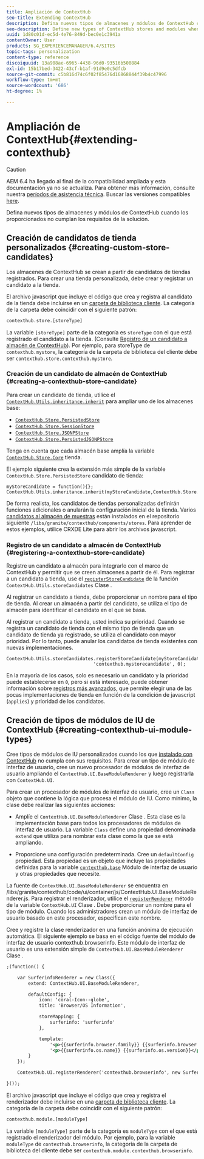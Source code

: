 ```yaml
---
title: Ampliación de ContextHub
seo-title: Extending ContextHub
description: Defina nuevos tipos de almacenes y módulos de ContextHub cuando los proporcionados no cumplan los requisitos de la solución
seo-description: Define new types of ContextHub stores and modules when the ones provided do not meet your solution requirements
uuid: 1d80c01d-ec5d-4e76-849d-bec0e1c3941a
contentOwner: User
products: SG_EXPERIENCEMANAGER/6.4/SITES
topic-tags: personalization
content-type: reference
discoiquuid: 13a908ae-6965-4438-96d0-93516b500884
exl-id: 15b17bed-3422-43cf-b1af-91d9e0c5dfcb
source-git-commit: c5b816d74c6f02f85476d16868844f39b4c47996
workflow-type: tm+mt
source-wordcount: '686'
ht-degree: 1%

---
```


# Ampliación de ContextHub{#extending-contexthub}

>[!CAUTION]
>
>AEM 6.4 ha llegado al final de la compatibilidad ampliada y esta documentación ya no se actualiza. Para obtener más información, consulte nuestra [períodos de asistencia técnica](https://helpx.adobe.com/es/support/programs/eol-matrix.html). Buscar las versiones compatibles [here](https://experienceleague.adobe.com/docs/).

Defina nuevos tipos de almacenes y módulos de ContextHub cuando los proporcionados no cumplan los requisitos de la solución.

## Creación de candidatos de tienda personalizados {#creating-custom-store-candidates}

Los almacenes de ContextHub se crean a partir de candidatos de tiendas registrados. Para crear una tienda personalizada, debe crear y registrar un candidato a la tienda.

El archivo javascript que incluye el código que crea y registra al candidato de la tienda debe incluirse en un [carpeta de biblioteca cliente](/help/sites-developing/clientlibs.md#creating-client-library-folders). La categoría de la carpeta debe coincidir con el siguiente patrón:

```xml
contexthub.store.[storeType]
```

La variable `[storeType]` parte de la categoría es `storeType` con el que está registrado el candidato a la tienda. (Consulte [Registro de un candidato a almacén de ContextHub](/help/sites-developing/ch-extend.md#registering-a-contexthub-store-candidate)). Por ejemplo, para storeType de `contexthub.mystore`, la categoría de la carpeta de biblioteca del cliente debe ser `contexthub.store.contexthub.mystore`.

### Creación de un candidato de almacén de ContextHub {#creating-a-contexthub-store-candidate}

Para crear un candidato de tienda, utilice el [`ContextHub.Utils.inheritance.inherit`](/help/sites-developing/contexthub-api.md#inherit-child-parent) para ampliar uno de los almacenes base:

* [`ContextHub.Store.PersistedStore`](/help/sites-developing/contexthub-api.md#contexthub-store-persistedstore)
* [`ContextHub.Store.SessionStore`](/help/sites-developing/contexthub-api.md#contexthub-store-sessionstore)
* [`ContextHub.Store.JSONPStore`](/help/sites-developing/contexthub-api.md#contexthub-store-jsonpstore)
* [`ContextHub.Store.PersistedJSONPStore`](/help/sites-developing/contexthub-api.md#contexthub-store-persistedjsonpstore)

Tenga en cuenta que cada almacén base amplía la variable [`ContextHub.Store.Core`](/help/sites-developing/contexthub-api.md#contexthub-store-core) tienda.

El ejemplo siguiente crea la extensión más simple de la variable `ContextHub.Store.PersistedStore` candidato de tienda:

```
myStoreCandidate = function(){};
ContextHub.Utils.inheritance.inherit(myStoreCandidate,ContextHub.Store.PersistedStore);
```

De forma realista, los candidatos de tiendas personalizadas definirán funciones adicionales o anularán la configuración inicial de la tienda. Varios [candidatos al almacén de muestras](/help/sites-developing/ch-samplestores.md) están instalados en el repositorio siguiente `/libs/granite/contexthub/components/stores`. Para aprender de estos ejemplos, utilice CRXDE Lite para abrir los archivos javascript.

### Registro de un candidato a almacén de ContextHub {#registering-a-contexthub-store-candidate}

Registre un candidato a almacén para integrarlo con el marco de ContextHub y permitir que se creen almacenes a partir de él. Para registrar a un candidato a tienda, use el [`registerStoreCandidate`](/help/sites-developing/contexthub-api.md#registerstorecandidate-store-storetype-priority-applies) de la función `ContextHub.Utils.storeCandidates` Clase .

Al registrar un candidato a tienda, debe proporcionar un nombre para el tipo de tienda. Al crear un almacén a partir del candidato, se utiliza el tipo de almacén para identificar el candidato en el que se basa.

Al registrar un candidato a tienda, usted indica su prioridad. Cuando se registra un candidato de tienda con el mismo tipo de tienda que un candidato de tienda ya registrado, se utiliza el candidato con mayor prioridad. Por lo tanto, puede anular los candidatos de tienda existentes con nuevas implementaciones.

```
ContextHub.Utils.storeCandidates.registerStoreCandidate(myStoreCandidate,
                                'contexthub.mystorecandidate', 0);
```

En la mayoría de los casos, solo es necesario un candidato y la prioridad puede establecerse en `0`, pero si está interesado, puede obtener información sobre [registros más avanzados,](/help/sites-developing/contexthub-api.md#registerstorecandidate-store-storetype-priority-applies) que permite elegir una de las pocas implementaciones de tienda en función de la condición de javascript (`applies`) y prioridad de los candidatos.

## Creación de tipos de módulos de IU de ContextHub {#creating-contexthub-ui-module-types}

Cree tipos de módulos de IU personalizados cuando los que [instalado con ContextHub](/help/sites-developing/ch-samplemodules.md) no cumpla con sus requisitos. Para crear un tipo de módulo de interfaz de usuario, cree un nuevo procesador de módulos de interfaz de usuario ampliando el `ContextHub.UI.BaseModuleRenderer` y luego registrarla con `ContextHub.UI`.

Para crear un procesador de módulos de interfaz de usuario, cree un `Class` objeto que contiene la lógica que procesa el módulo de IU. Como mínimo, la clase debe realizar las siguientes acciones:

* Amplíe el `ContextHub.UI.BaseModuleRenderer` Clase . Esta clase es la implementación base para todos los procesadores de módulos de interfaz de usuario. La variable `Class` define una propiedad denominada `extend` que utiliza para nombrar esta clase como la que se está ampliando.

* Proporcione una configuración predeterminada. Cree un `defaultConfig` propiedad. Esta propiedad es un objeto que incluye las propiedades definidas para la variable [`contexthub.base`](/help/sites-developing/ch-samplemodules.md#contexthub-base-ui-module-type) Módulo de interfaz de usuario y otras propiedades que necesite.

La fuente de `ContextHub.UI.BaseModuleRenderer` se encuentra en /libs/granite/contexthub/code/ui/container/js/ContextHub.UI.BaseModuleRenderer.js.  Para registrar el renderizador, utilice el [`registerRenderer`](/help/sites-developing/contexthub-api.md#registerrenderer-moduletype-renderer-dontrender) método de la variable `ContextHub.UI` Clase . Debe proporcionar un nombre para el tipo de módulo. Cuando los administradores crean un módulo de interfaz de usuario basado en este procesador, especifican este nombre.

Cree y registre la clase renderizador en una función anónima de ejecución automática. El siguiente ejemplo se basa en el código fuente del módulo de interfaz de usuario contexthub.browserinfo. Este módulo de interfaz de usuario es una extensión simple de `ContextHub.UI.BaseModuleRenderer` Clase .

```xml
;(function() {

    var SurferinfoRenderer = new Class({
        extend: ContextHub.UI.BaseModuleRenderer,

        defaultConfig: {
            icon: 'coral-Icon--globe',
            title: 'Browser/OS Information',

            storeMapping: {
                surferinfo: 'surferinfo'
            },

            template:
                '<p>{{surferinfo.browser.family}} {{surferinfo.browser.version}}</p>' +
                '<p>{{surferinfo.os.name}} {{surferinfo.os.version}}</p>'
        }
    });

    ContextHub.UI.registerRenderer('contexthub.browserinfo', new SurferinfoRenderer());

}());
```

El archivo javascript que incluye el código que crea y registra el renderizador debe incluirse en una [carpeta de biblioteca cliente](/help/sites-developing/clientlibs.md#creating-client-library-folders). La categoría de la carpeta debe coincidir con el siguiente patrón:

```xml
contexthub.module.[moduleType]
```

La variable `[moduleType]` parte de la categoría es `moduleType` con el que está registrado el renderizador del módulo. Por ejemplo, para la variable `moduleType` de `contexthub.browserinfo`, la categoría de la carpeta de biblioteca del cliente debe ser `contexthub.module.contexthub.browserinfo`.
